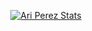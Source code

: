 <p align="center">
  <a href="https://github.com/Perezari" class="rich-diff-level-one">
    <img src="https://github-readme-stats.vercel.app/api?username=Perezari&title_color=333&text_color=777" alt="Ari Perez Stats" >
  </a>
</p>
